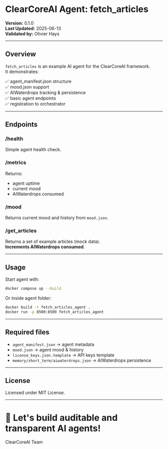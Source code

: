 
# ClearCoreAI Agent: fetch_articles

**Version:** 0.1.0  
**Last Updated:** 2025-06-13  
**Validated by:** Olivier Hays  

---

## Overview

`fetch_articles` is an example AI agent for the ClearCoreAI framework.  
It demonstrates:

✅ agent_manifest.json structure  
✅ mood.json support  
✅ AIWaterdrops tracking & persistence  
✅ basic agent endpoints  
✅ registration to orchestrator  

---

## Endpoints

### /health

Simple agent health check.

### /metrics

Returns:

- agent uptime
- current mood
- AIWaterdrops consumed

### /mood

Returns current mood and history from `mood.json`.

### /get_articles

Returns a set of example articles (mock data).  
**Increments AIWaterdrops consumed**.

---

## Usage

Start agent with:

```bash
docker compose up --build
```

Or inside agent folder:

```bash
docker build -t fetch_articles_agent .
docker run -p 8500:8500 fetch_articles_agent
```

---

## Required files

- `agent_manifest.json` → agent metadata
- `mood.json` → agent mood & history
- `license_keys.json.template` → API keys template
- `memory/short_term/aiwaterdrops.json` → AIWaterdrops persistence

---

## License

Licensed under MIT License.

---

# 🚀 Let's build auditable and transparent AI agents!  
ClearCoreAI Team
